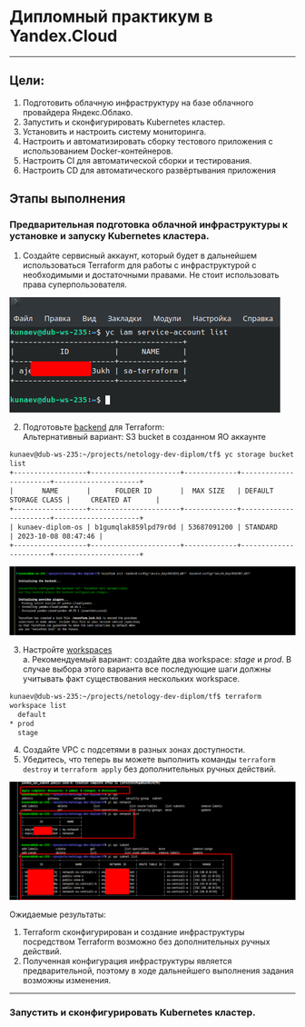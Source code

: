 # Дипломный практикум в Yandex.Cloud

---
## Цели:

1. Подготовить облачную инфраструктуру на базе облачного провайдера Яндекс.Облако.
2. Запустить и сконфигурировать Kubernetes кластер.
3. Установить и настроить систему мониторинга.
4. Настроить и автоматизировать сборку тестового приложения с использованием Docker-контейнеров.
5. Настроить CI для автоматической сборки и тестирования.
6. Настроить CD для автоматического развёртывания приложения

## Этапы выполнения 

### Предварительная подготовка облачной инфраструктуры к установке и запуску Kubernetes кластера.

1. Создайте сервисный аккаунт, который будет в дальнейшем использоваться Terraform для работы с инфраструктурой с необходимыми и достаточными правами. Не стоит использовать права суперпользователя.

![Alt text](image.png)

2. Подготовьте [backend](https://www.terraform.io/docs/language/settings/backends/index.html) для Terraform:  
   Альтернативный вариант: S3 bucket в созданном ЯО аккаунте

```
kunaev@dub-ws-235:~/projects/netology-dev-diplom/tf$ yc storage bucket list
+------------------+----------------------+-------------+-----------------------+---------------------+
|       NAME       |      FOLDER ID       |  MAX SIZE   | DEFAULT STORAGE CLASS |     CREATED AT      |
+------------------+----------------------+-------------+-----------------------+---------------------+
| kunaev-diplom-os | b1gumqlak859lpd79r0d | 53687091200 | STANDARD              | 2023-10-08 08:47:46 |
+------------------+----------------------+-------------+-----------------------+---------------------+
```

![Alt text](image-1.png)

3. Настройте [workspaces](https://www.terraform.io/docs/language/state/workspaces.html)  
   а. Рекомендуемый вариант: создайте два workspace: *stage* и *prod*. В случае выбора этого варианта все последующие шаги должны учитывать факт существования нескольких workspace.  

```
kunaev@dub-ws-235:~/projects/netology-dev-diplom/tf$ terraform workspace list
  default
* prod
  stage
```

4. Создайте VPC с подсетями в разных зонах доступности.
5. Убедитесь, что теперь вы можете выполнить команды `terraform destroy` и `terraform apply` без дополнительных ручных действий.
   
![Alt text](image-2.png)


Ожидаемые результаты:

1. Terraform сконфигурирован и создание инфраструктуры посредством Terraform возможно без дополнительных ручных действий.
2. Полученная конфигурация инфраструктуры является предварительной, поэтому в ходе дальнейшего выполнения задания возможны изменения.

---

### Запустить и сконфигурировать Kubernetes кластер.

